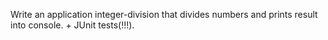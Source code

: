 Write an application integer-division that divides numbers and prints result into console. + JUnit tests(!!!).